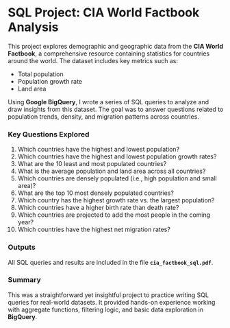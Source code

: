 # SQL Project: CIA World Factbook Analysis

This project explores demographic and geographic data from the **CIA World Factbook**, a comprehensive resource containing statistics for countries around the world. The dataset includes key metrics such as:

- Total population  
- Population growth rate  
- Land area  

Using **Google BigQuery**, I wrote a series of SQL queries to analyze and draw insights from this dataset. The goal was to answer questions related to population trends, density, and migration patterns across countries.

### Key Questions Explored

1. Which countries have the highest and lowest population?
2. Which countries have the highest and lowest population growth rates?
3. What are the 10 least and most populated countries?
4. What is the average population and land area across all countries?
5. Which countries are densely populated (i.e., high population and small area)?
6. What are the top 10 most densely populated countries?
7. Which country has the highest growth rate vs. the largest population?
8. Which countries have a higher birth rate than death rate?
9. Which countries are projected to add the most people in the coming year?
10. Which countries have the highest net migration rates?

### Outputs

All SQL queries and results are included in the file **`cia_factbook_sql.pdf`**.

### Summary

This was a straightforward yet insightful project to practice writing SQL queries for real-world datasets. It provided hands-on experience working with aggregate functions, filtering logic, and basic data exploration in **BigQuery**.

